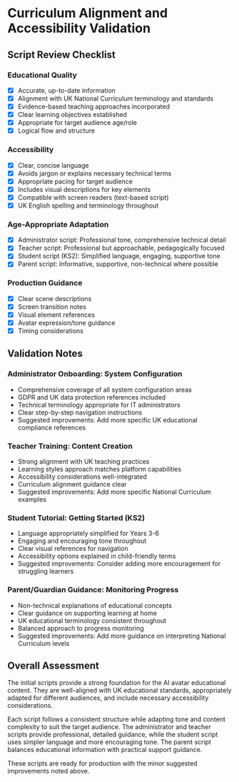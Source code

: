 # Curriculum Alignment and Accessibility Validation

## Script Review Checklist

### Educational Quality
- [x] Accurate, up-to-date information
- [x] Alignment with UK National Curriculum terminology and standards
- [x] Evidence-based teaching approaches incorporated
- [x] Clear learning objectives established
- [x] Appropriate for target audience age/role
- [x] Logical flow and structure

### Accessibility
- [x] Clear, concise language
- [x] Avoids jargon or explains necessary technical terms
- [x] Appropriate pacing for target audience
- [x] Includes visual descriptions for key elements
- [x] Compatible with screen readers (text-based script)
- [x] UK English spelling and terminology throughout

### Age-Appropriate Adaptation
- [x] Administrator script: Professional tone, comprehensive technical detail
- [x] Teacher script: Professional but approachable, pedagogically focused
- [x] Student script (KS2): Simplified language, engaging, supportive tone
- [x] Parent script: Informative, supportive, non-technical where possible

### Production Guidance
- [x] Clear scene descriptions
- [x] Screen transition notes
- [x] Visual element references
- [x] Avatar expression/tone guidance
- [x] Timing considerations

## Validation Notes

### Administrator Onboarding: System Configuration
- Comprehensive coverage of all system configuration areas
- GDPR and UK data protection references included
- Technical terminology appropriate for IT administrators
- Clear step-by-step navigation instructions
- Suggested improvements: Add more specific UK educational compliance references

### Teacher Training: Content Creation
- Strong alignment with UK teaching practices
- Learning styles approach matches platform capabilities
- Accessibility considerations well-integrated
- Curriculum alignment guidance clear
- Suggested improvements: Add more specific National Curriculum examples

### Student Tutorial: Getting Started (KS2)
- Language appropriately simplified for Years 3-6
- Engaging and encouraging tone throughout
- Clear visual references for navigation
- Accessibility options explained in child-friendly terms
- Suggested improvements: Consider adding more encouragement for struggling learners

### Parent/Guardian Guidance: Monitoring Progress
- Non-technical explanations of educational concepts
- Clear guidance on supporting learning at home
- UK educational terminology consistent throughout
- Balanced approach to progress monitoring
- Suggested improvements: Add more guidance on interpreting National Curriculum levels

## Overall Assessment

The initial scripts provide a strong foundation for the AI avatar educational content. They are well-aligned with UK educational standards, appropriately adapted for different audiences, and include necessary accessibility considerations.

Each script follows a consistent structure while adapting tone and content complexity to suit the target audience. The administrator and teacher scripts provide professional, detailed guidance, while the student script uses simpler language and more encouraging tone. The parent script balances educational information with practical support guidance.

These scripts are ready for production with the minor suggested improvements noted above.
